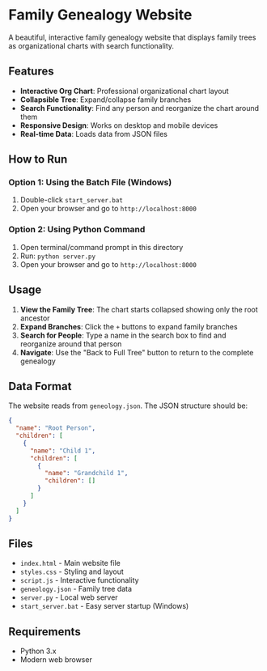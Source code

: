 # Family Genealogy Website

A beautiful, interactive family genealogy website that displays family trees as organizational charts with search functionality.

## Features

- **Interactive Org Chart**: Professional organizational chart layout
- **Collapsible Tree**: Expand/collapse family branches
- **Search Functionality**: Find any person and reorganize the chart around them
- **Responsive Design**: Works on desktop and mobile devices
- **Real-time Data**: Loads data from JSON files

## How to Run

### Option 1: Using the Batch File (Windows)
1. Double-click `start_server.bat`
2. Open your browser and go to `http://localhost:8000`

### Option 2: Using Python Command
1. Open terminal/command prompt in this directory
2. Run: `python server.py`
3. Open your browser and go to `http://localhost:8000`

## Usage

1. **View the Family Tree**: The chart starts collapsed showing only the root ancestor
2. **Expand Branches**: Click the `+` buttons to expand family branches
3. **Search for People**: Type a name in the search box to find and reorganize around that person
4. **Navigate**: Use the "Back to Full Tree" button to return to the complete genealogy

## Data Format

The website reads from `geneology.json`. The JSON structure should be:

```json
{
  "name": "Root Person",
  "children": [
    {
      "name": "Child 1",
      "children": [
        {
          "name": "Grandchild 1",
          "children": []
        }
      ]
    }
  ]
}
```

## Files

- `index.html` - Main website file
- `styles.css` - Styling and layout
- `script.js` - Interactive functionality
- `geneology.json` - Family tree data
- `server.py` - Local web server
- `start_server.bat` - Easy server startup (Windows)

## Requirements

- Python 3.x
- Modern web browser